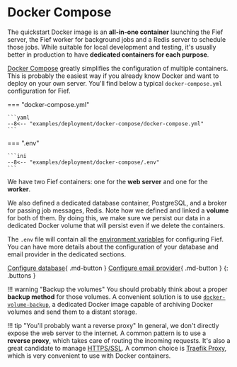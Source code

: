 # Docker Compose

The quickstart Docker image is an **all-in-one container** launching the Fief server, the Fief worker for background jobs and a Redis server to schedule those jobs. While suitable for local development and testing, it's usually better in production to have **dedicated containers for each purpose**.

[Docker Compose](https://docs.docker.com/compose/) greatly simplifies the configuration of multiple containers. This is probably the easiest way if you already know Docker and want to deploy on your own server. You'll find below a typical `docker-compose.yml` configuration for Fief.

=== "docker-compose.yml"

    ```yaml
    --8<-- "examples/deployment/docker-compose/docker-compose.yml"
    ```

=== ".env"

    ```ini
    --8<-- "examples/deployment/docker-compose/.env"
    ```

We have two Fief containers: one for the **web server** and one for the **worker**.

We also defined a dedicated database container, PostgreSQL, and a broker for passing job messages, Redis. Note how we defined and linked a **volume** for both of them. By doing this, we make sure we persist our data in a dedicated Docker volume that will persist even if we delete the containers.

The `.env` file will contain all the [environment variables](../environment-variables.md) for configuring Fief. You can have more details about the configuration of your database and email provider in the dedicated sections.

[Configure database](../configuration/database.md){ .md-button }
[Configure email provider](../configuration/email-provider.md){ .md-button }
{: .buttons }

!!! warning "Backup the volumes"
    You should probably think about a proper **backup method** for those volumes. A convenient solution is to use [`docker-volume-backup`](https://github.com/jareware/docker-volume-backup), a dedicated Docker image capable of archiving Docker volumes and send them to a distant storage.

!!! tip "You'll probably want a reverse proxy"
    In general, we don't directly expose the web server to the internet. A common pattern is to use a **reverse proxy**, which takes care of routing the incoming requests. It's also a great candidate to manage [HTTPS/SSL](./ssl.md). A common choice is [Traefik Proxy](https://doc.traefik.io/traefik/), which is very convenient to use with Docker containers.
